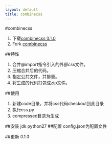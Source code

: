 ```yaml
---
layout: default
title: combinecss
---
```

#combinecss
1. 下载[combinecss 0.1.0](https://github.com/wxnet2013/combinecss/archive/0.1.0.zip)
2. Fork [combinecss](https://github.com/wxnet2013/combinecss)

##特性
1. 合并@import指令引入的外部css文件。
2. 压缩合并后的代码。
3. 指定公共文件，并排重。
4. 将生成的代码打包成zip文件。

##使用
1. 新建code目录，并将css代码checkout到此目录
2. 执行css.py
3. compressed目录为生成

##安装
jdk
python27
##配置
config.json为配置文件

##更新
0.1.0




